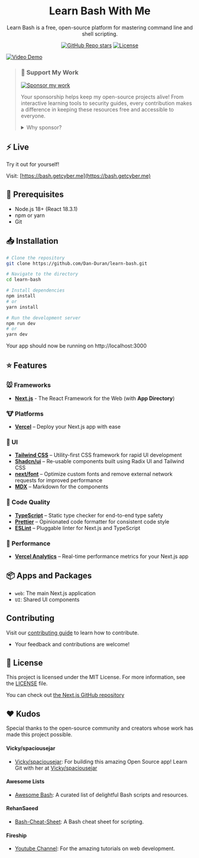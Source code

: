 <h1 align="center">Learn Bash With Me</h1>
<p align="center">
Learn Bash is a free, open-source platform for mastering command line and shell scripting.
</p>
<div align="center">
  <a href="https://github.com/Dan-Duran/learn-bash/stargazers"><img alt="GitHub Repo stars" src="https://img.shields.io/github/stars/Dan-Duran/learn-bash"></a>
  <a href="https://github.com/Dan-Duran/learn-bash/blob/main/LICENSE"><img alt="License" src="https://img.shields.io/badge/License-MIT-yellow.svg"></a>
</div>


[![Video Demo](https://img.youtube.com/vi/NNArc_-fjmE/maxresdefault.jpg)](https://youtu.be/NNArc_-fjmE)


> 
> ### 💝 Support My Work
> 
> [![Sponsor my work](https://img.shields.io/badge/Sponsor_my_work-30363D?style=for-the-badge&logo=GitHub-Sponsors&logoColor=#EA4AAA)](https://github.com/sponsors/Dan-Duran)
>
> Your sponsorship helps keep my open-source projects alive! From interactive learning tools to security guides, every contribution makes a difference in keeping these resources free and accessible to everyone.
>
> <details>
> <summary>Why sponsor?</summary>
>
> - 🔨 Maintain and improve existing tools
> - 📚 Create new educational content
> - 🌐 Keep resources free and accessible
> - 💡 Dedicate more time to community projects
> </details>
> 

## ⚡ Live 

Try it out for yourself!

Visit: [https://bash.getcyber.me](https://bash.getcyber.me)


## 🔧 Prerequisites

- Node.js 18+ (React 18.3.1)
- npm or yarn
- Git

## 📥 Installation

```bash
# Clone the repository
git clone https://github.com/Dan-Duran/learn-bash.git

# Navigate to the directory
cd learn-bash

# Install dependencies
npm install 
# or
yarn install

# Run the development server
npm run dev
# or
yarn dev
```

Your app should now be running on http://localhost:3000

## ⭐ Features

### 🐭 Frameworks

- **[Next.js](https://nextjs.org/)** - The React Framework for the Web (with **App Directory**)

### 🐮 Platforms

- **[Vercel](https://vercel.com/)** – Deploy your Next.js app with ease

### 🐒 UI

- **[Tailwind CSS](https://tailwindcss.com/)** – Utility-first CSS framework for rapid UI development
- **[Shadcn/ui](https://ui.shadcn.com/)** – Re-usable components built using Radix UI and Tailwind CSS
- **[next/font](https://nextjs.org/docs/basic-features/font-optimization)** – Optimize custom fonts and remove external network requests for improved performance
- **[MDX](https://mdxjs.com/docs)** – Markdown for the components
  
### 🐴 Code Quality

- **[TypeScript](https://www.typescriptlang.org/)** – Static type checker for end-to-end type safety
- **[Prettier](https://prettier.io/)** – Opinionated code formatter for consistent code style
- **[ESLint](https://eslint.org/)** – Pluggable linter for Next.js and TypeScript

### 🐑 Performance

- **[Vercel Analytics](https://vercel.com/analytics)** – Real-time performance metrics for your Next.js app

## 📦 Apps and Packages

- `web`: The main Next.js application
- `UI`: Shared UI components

## Contributing

Visit our [contributing guide](https://github.com/Dan-Duran/learn-bash/blob/main/CONTRIBUTING.md) to learn how to contribute.
- Your feedback and contributions are welcome!

## 📜 License

This project is licensed under the MIT License. For more information, see the [LICENSE](./LICENSE) file.

You can check out [the Next.js GitHub repository](https://github.com/vercel/next.js/)

## ❤️ Kudos  

Special thanks to the open-source community and creators whose work has made this project possible.

#### Vicky/spaciousejar
- [Vicky/spaciousejar](https://github.com/spaciousejar): For building this amazing Open Source app! Learn Git with her at [Vicky/spaciousejar](https://github.com/spaciousejar/learn-git-with-me)
#### Awesome Lists
- [Awesome Bash](https://github.com/awesome-lists/awesome-bash/): A curated list of delightful Bash scripts and resources.
#### RehanSaeed
- [Bash-Cheat-Sheet](https://github.com/RehanSaeed/Bash-Cheat-Sheet): A Bash cheat sheet for scripting.
#### Fireship
- [Youtube Channel](https://www.youtube.com/@Fireship): For the amazing tutorials on web development.
